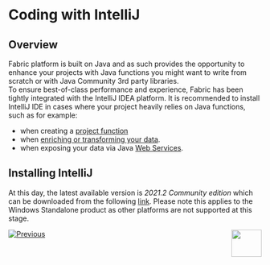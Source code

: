 # Coding with IntelliJ

## Overview
Fabric platform is built on Java and as such provides the opportunity to enhance your projects with Java functions you might want to write from scratch or with Java
Community 3rd party libraries.   
To ensure best-of-class performance and experience, Fabric has been tightly integrated with the IntelliJ IDEA platform. 
It is recommended to install IntelliJ IDE in cases where your project heavily relies on Java functions, such as for example:
- when creating a [project function]( https://github.com/k2view-academy/K2View-Academy/blob/1fe6c770955eadb87cc80fd9a39af4433382d231/articles/07_table_population/10_creating_a_project_function.md#creating-a-project-function)
- when [enriching or transforming your data]( https://github.com/k2view-academy/K2View-Academy/blob/Academy_6.5/articles/10_enrichment_function/04_enrichment_function_code_examples.md). 
- when exposing your data via Java [Web Services]( https://github.com/k2view-academy/K2View-Academy/blob/Academy_6.5/articles/15_web_services_and_graphit/06_web_services_code_examples.md#example-of-a-complex-tdm-web-service).

## Installing IntelliJ

At this day, the latest available version is *2021.2 Community edition* which can be downloaded from the following [link](https://www.jetbrains.com/help/idea/installation-guide.html#standalone).
Please note this applies to the Windows Standalone product as other platforms are not supported at this stage.




[![Previous](/articles/images/Previous.png)](/articles/04_fabric_studio/12_shared_objects.md)[<img align="right" width="60" height="54" src="/articles/images/Next.png">](/articles/04_fabric_studio/14_intelliJ_from_fabric_studio.md)
